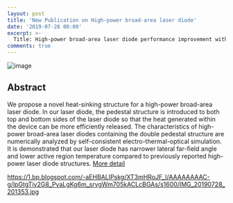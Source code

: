 ```yaml
---
layout: post
title: 'New Publication on High-power broad-area laser diode'
date: '2019-07-28 00:00'
excerpt: >-
  Title: High-power broad-area laser diode performance improvement with a double pedestal structure   
comments: true
---
```

![image](https://user-images.githubusercontent.com/32427749/74132870-bce9d580-4c2a-11ea-82dc-e7a4cb0bf983.png)

## Abstract
We propose a novel heat-sinking structure for a high-power broad-area laser diode. 
In our laser diode, the pedestal structure is introduced to both top and bottom sides of the laser diode so that the heat generated within the device can be more efficiently released. 
The characteristics of high-power broad-area laser diodes containing the double pedestal structure are numerically analyzed by self-consistent electro-thermal-optical simulation. It is demonstrated that our laser diode has narrower lateral far-field angle and lower active region temperature compared to previously reported high-power laser diode structures.
[More detail](https://iopscience.iop.org/article/10.7567/1347-4065/ab0c71)    

https://1.bp.blogspot.com/-aEHBALIPskg/XT3mHRoJF_I/AAAAAAAAC-g/lpGtgTiy2G8_PvaLgKg6m_srvgWm705kACLcBGAs/s1600/IMG_20190728_201353.jpg